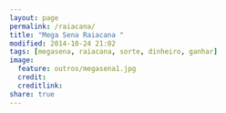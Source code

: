 ```yaml
---
layout: page
permalink: /raiacana/
title: "Mega Sena Raiacana "
modified: 2014-10-24 21:02
tags: [megasena, raiacana, sorte, dinheiro, ganhar]
image:
  feature: outros/megasena1.jpg
  credit: 
  creditlink: 
share: true
---
```




